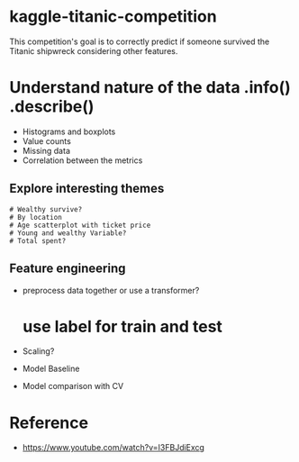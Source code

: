 # kaggle-titanic-competition
This competition's goal is to correctly predict if someone survived the Titanic shipwreck considering other features. 

# Understand nature of the data .info() .describe()
* Histograms and boxplots 
* Value counts 
* Missing data 
* Correlation between the metrics 
## Explore interesting themes 
    # Wealthy survive? 
    # By location 
    # Age scatterplot with ticket price 
    # Young and wealthy Variable? 
    # Total spent? 
## Feature engineering 
* preprocess data together or use a transformer? 
    # use label for train and test   
* Scaling?

* Model Baseline 
* Model comparison with CV 

# Reference
*  https://www.youtube.com/watch?v=I3FBJdiExcg
